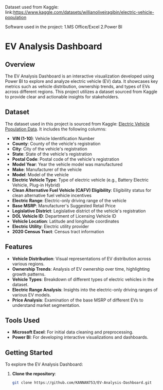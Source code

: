 Dataset used from Kaggle:
link:https://www.kaggle.com/datasets/willianoliveiragibin/electric-vehicle-population


Software used in the project:
1.MS Office/Excel
2.Power BI


# EV Analysis Dashboard

## Overview

The EV Analysis Dashboard is an interactive visualization developed using Power BI to explore and analyze electric vehicle (EV) data. It showcases key metrics such as vehicle distribution, ownership trends, and types of EVs across different regions. This project utilizes a dataset sourced from Kaggle to provide clear and actionable insights for stakeholders.

## Dataset

The dataset used in this project is sourced from Kaggle: [Electric Vehicle Population Data](https://www.kaggle.com/datasets/willianoliveiragibin/electric-vehicle-population). It includes the following columns:

- **VIN (1-10)**: Vehicle Identification Number
- **County**: County of the vehicle's registration
- **City**: City of the vehicle's registration
- **State**: State of the vehicle's registration
- **Postal Code**: Postal code of the vehicle's registration
- **Model Year**: Year the vehicle model was manufactured
- **Make**: Manufacturer of the vehicle
- **Model**: Model of the vehicle
- **Electric Vehicle Type**: Type of electric vehicle (e.g., Battery Electric Vehicle, Plug-in Hybrid)
- **Clean Alternative Fuel Vehicle (CAFV) Eligibility**: Eligibility status for clean alternative fuel vehicle incentives
- **Electric Range**: Electric-only driving range of the vehicle
- **Base MSRP**: Manufacturer's Suggested Retail Price
- **Legislative District**: Legislative district of the vehicle's registration
- **DOL Vehicle ID**: Department of Licensing Vehicle ID
- **Vehicle Location**: Latitude and longitude coordinates
- **Electric Utility**: Electric utility provider
- **2020 Census Tract**: Census tract information

## Features

- **Vehicle Distribution**: Visual representations of EV distribution across various regions.
- **Ownership Trends**: Analysis of EV ownership over time, highlighting growth patterns.
- **Vehicle Types**: Breakdown of different types of electric vehicles in the dataset.
- **Electric Range Analysis**: Insights into the electric-only driving ranges of various EV models.
- **Price Analysis**: Examination of the base MSRP of different EVs to understand market segmentation.

## Tools Used

- **Microsoft Excel**: For initial data cleaning and preprocessing.
- **Power BI**: For developing interactive visualizations and dashboards.

## Getting Started

To explore the EV Analysis Dashboard:

1. **Clone the repository**:
   ```bash
   git clone https://github.com/KANNAN753/EV-Analysis-Dashboard.git

